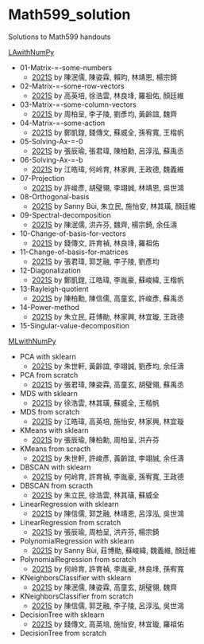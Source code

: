 # Math599_solution
Solutions to Math599 handouts


[LAwithNumPy](https://github.com/jephianlin/LAwithNumPy)
- 01-Matrix-=-some-numbers
  + [2021S](01-Matrix-=-some-numbers-2021S.ipynb) by 陳泯儒, 陳姿霖, 賴昀, 林靖恩, 楊宗錡
- 02-Matrix-=-some-row-vectors
  + [2021S](02-Matrix-=-some-row-vectors-2021S.ipynb) by 高英培, 徐浩雲, 林良埄, 羅祖佑, 顏廷維
- 03-Matrix-=-some-column-vectors
  + [2021S](03-Matrix-=-some-column-vectors-2021S.ipynb) by 周柏呈, 李子陵, 劉彥均, 黃齡誼, 魏齊
- 04-Matrix-=-some-action
  + [2021S](04-Matrix-=-some-action-2021S.ipynb) by 鄭凱鍠, 錢傳文, 蘇威全, 孫宥寬, 王楷帆
- 05-Solving-Ax-=-0
  + [2021S](05-Solving-Ax-=-0-2021S.ipynb) by 張辰瑜, 張君瑋, 陳柏勳, 呂淳泓, 蘇禹丞
- 06-Solving-Ax-=-b
  + [2021S](06-Solving-Ax-=-b-2021S.ipynb) by 江皓瑋, 何岭育, 林家興, 王政德, 魏義維
- 07-Projection
  + [2021S](07-Projection-2021S.ipynb) by 許峻彥, 胡璧翎, 李翊誠, 林靖恩, 吳世鴻
- 08-Orthogonal-basis
  + [2021S](08-Orthogonal-basis-2021S.ipynb) by Sanny Bùi, 朱立民, 施怡安, 林其璜, 顏廷維
- 09-Spectral-decomposition
  + [2021S](09-Spectral-decomposition-2021S.ipynb) by 陳泯儒, 洪卉芬, 魏齊, 楊宗錡, 余任濤
- 10-Change-of-basis-for-vectors
  + [2021S](10-Change-of-basis-for-vectors-2021S.ipynb) by 錢傳文, 許育禎, 林良埄, 羅祖佑
- 11-Change-of-basis-for-matrices
  + [2021S](11-Change-of-basis-for-matrices-2021S.ipynb) by 張君瑋, 郭芝融, 李子陵, 劉彥均
- 12-Diagonalization
  + [2021S](12-Diagonalization-2021S.ipynb) by 鄭凱鍠, 江皓瑋, 李胤豪, 蘇峻緯, 王楷帆
- 13-Rayleigh-quotient
  + [2021S](13-Rayleigh-quotient-2021S.ipynb) by 陳柏勳, 陳信儒, 高童玄, 許峻彥, 蘇禹丞
- 14-Power-method
  + [2021S](14-Power-method-2021S.ipynb) by 朱立民, 莊博勛, 林家興, 林宜璇, 王政德	
- 15-Singular-value-decomposition


[MLwithNumPy](http://www.math.nsysu.edu.tw/~chlin/2021SMath599/2021SMath599.html)
- PCA with sklearn
  + [2021S](PCA-with-scikit-learn-2021S.ipynb) by 朱世軒, 黃齡誼, 李翊誠, 劉彥均, 余任濤
- PCA from scratch
  + [2021S](PCA-from-scratch-2021S.ipynb) by 張君瑋, 陳姿霖, 高童玄, 胡璧翎, 蘇禹丞
- MDS with sklearn
  + [2021S](MDS-with-scikit-learn-2021S.ipynb) by 徐浩雲, 林其璜, 蘇威全, 王楷帆
- MDS from scratch
  + [2021S](MDS-from-scratch-2021S.ipynb) by 江皓瑋, 高英培, 施怡安, 林家興, 林宜璇
- KMeans with sklearn
  + [2021S](KMeans-with-scikit-learn-2021S.ipynb) by 張辰瑜, 陳柏勳, 周柏呈, 洪卉芬
- KMeans from scracth
  + [2021S](KMeans-from-scratch-2021S.ipynb) by 朱世軒, 許峻彥, 黃齡誼, 李翊誠, 余任濤
- DBSCAN with sklearn
  + [2021S](DBSCAN-with-scikit-learn-2021S.ipynb) by 何岭育, 許育禎, 李胤豪, 孫宥寬, 王政德
- DBSCAN from scracth
  + [2021S](DBSCAN-from-scratch-2021S.ipynb) by 朱立民, 徐浩雲, 林其璜, 蘇威全
- LinearRegression with sklearn
  + [2021S](LinearRegression-with-scikit-learn-2021S.ipynb) by 陳信儒, 郭芝融, 林靖恩, 呂淳泓, 吳世鴻
- LinearRegression from scratch
  + [2021S](LinearRegression-from-scratch-2021S.ipynb) by 張辰瑜, 周柏呈, 洪卉芬, 楊宗錡
- PolynomialRegression with sklearn
  + [2021S](PolynomialRegression-with-scikit-learn-2021S.ipynb) by Sanny Bùi, 莊博勛, 蘇峻緯, 魏義維, 顏廷維
- PolynomialRegression from scratch
  + [2021S](PolynomialRegression-from-scratch-2021S.ipynb) by 何岭育, 許育禎, 李胤豪, 林良埄, 孫宥寬
- KNeighborsClassifier with sklearn
  + [2021S](KNeighborsClassifier-with-scikit-learn-2021S.ipynb) by 陳泯儒, 陳姿霖, 高童玄, 胡璧翎, 魏齊
- KNeighborsClassifier from scratch
  + [2021S](KNeighborsClassifier-from-scratch-2021S.ipynb) by 陳信儒, 郭芝融, 李子陵, 呂淳泓, 吳世鴻
- DecisionTree with sklearn
  + [2021S](DecisionTree-with-scikit-learn-2021S.ipynb) by 錢傳文, 高英培, 施怡安, 林宜璇, 羅祖佑
- DecisionTree from scratch

<!--
  + [2021S](DecisionTree-from-scratch-2021S.ipynb) by Sanny Bùi, 鄭凱鍠, 莊博勛, 蘇峻緯, 魏義維
-->

